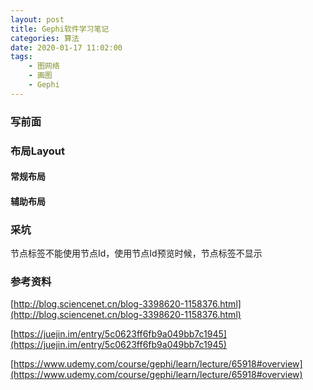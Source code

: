 ```yaml
---
layout: post
title: Gephi软件学习笔记
categories: 算法
date: 2020-01-17 11:02:00
tags:
    - 图网络
    - 画图
    - Gephi
---
```

### 写前面

### 布局Layout

#### 常规布局

#### 辅助布局

### 采坑

节点标签不能使用节点Id，使用节点Id预览时候，节点标签不显示

### 参考资料
[http://blog.sciencenet.cn/blog-3398620-1158376.html](http://blog.sciencenet.cn/blog-3398620-1158376.html)

[https://juejin.im/entry/5c0623ff6fb9a049bb7c1945](https://juejin.im/entry/5c0623ff6fb9a049bb7c1945)

[https://www.udemy.com/course/gephi/learn/lecture/65918#overview](https://www.udemy.com/course/gephi/learn/lecture/65918#overview)
